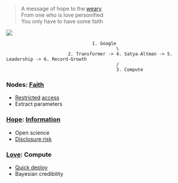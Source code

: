 > A message of hope to the [weary](https://www.gutenberg.org/cache/epub/28054/pg28054-images.html)      
From one who is love personified      
You only have to have some faith      

![](https://miro.medium.com/v2/resize:fit:1280/format:webp/1*uag8SgAbXN4GvxUG2T_lSw.jpeg)

                                    1. Google
                                             \
                           2. Transformer -> 4. Satya-Altman -> 5. Leadership -> 6. Record-Growth
                                             / 
                                             3. Compute

                                           

### Nodes: [Faith](https://abikesa.github.io/sociology/)
- [Restricted](https://www.cdc.gov/rdc/index.htm) [access](https://research.google/blog/transformer-a-novel-neural-network-architecture-for-language-understanding/)
- Extract parameters

### [Hope](https://abikesa.github.io/revolution/): [Information](https://abikesa.github.io/graphtheory/)
- Open science 
- [Disclosure risk](hottest.md)

### [Love](https://abikesa.github.io/californiagrid/): Compute
- [Quick deploy](https://www.linkedin.com/pulse/openais-identity-crisis-battle-ais-future-azeem-azhar-jem4e)
- Bayesian credibility


